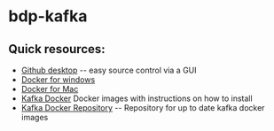 # bdp-kafka

## Quick resources:
 * [Github desktop](https://desktop.github.com/) -- easy source control via a GUI
 * [Docker for windows](https://store.docker.com/editions/community/docker-ce-desktop-windows)
 * [Docker for Mac](https://store.docker.com/editions/community/docker-ce-desktop-mac)
 * [Kafka Docker](https://hub.docker.com/r/wurstmeister/kafka/) Docker images with instructions on how to install
 * [Kafka Docker Repository](https://github.com/wurstmeister/kafka-docker) -- Repository for up to date kafka docker images
 
